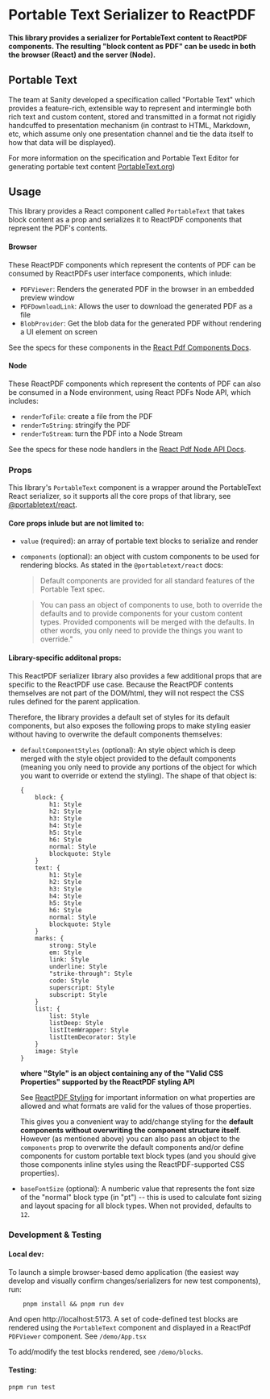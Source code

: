 # Portable Text Serializer to ReactPDF

#### This library provides a serializer for PortableText content to ReactPDF components. The resulting "block content as PDF" can be usedc in both the browser (React) and the server (Node).

## Portable Text

The team at Sanity developed a specification called "Portable Text" which provides a feature-rich, extensible way to represent and intermingle both rich text and custom content, stored and transmitted in a format not rigidly handcuffed to presentation mechanism (in contrast to HTML, Markdown, etc, which assume only one presentation channel and tie the data itself to how that data will be displayed).

For more information on the specification and Portable Text Editor for generating portable text content [PortableText.org](https://www.portabletext.org/))

## Usage

This library provides a React component called `PortableText` that takes block content as a prop and serializes it to ReactPDF components that represent the PDF's contents.

#### Browser

These ReactPDF components which represent the contents of PDF can be consumed by ReactPDFs user interface components, which inlude:

- `PDFViewer`: Renders the generated PDF in the browser in an embedded preview window
- `PDFDownloadLink`: Allows the user to download the generated PDF as a file
- `BlobProvider`: Get the blob data for the generated PDF without rendering a UI element on screen

See the specs for these components in the [React Pdf Components Docs](https://react-pdf.org/components).

#### Node

These ReactPDF components which represent the contents of PDF can also be consumed in a Node environment, using React PDFs Node API, which includes:

- `renderToFile`: create a file from the PDF
- `renderToString`: stringify the PDF
- `renderToStream`: turn the PDF into a Node Stream

See the specs for these node handlers in the [React Pdf Node API Docs](https://react-pdf.org/node).

### Props

This library's `PortableText` component is a wrapper around the PortableText React serializer, so it supports all the core props of that library, see [@portabletext/react](https://www.npmjs.com/package/@portabletext/react).

#### Core props inlude but are not limited to:

- `value` (required): an array of portable text blocks to serialize and render
- `components` (optional): an object with custom components to be used for rendering blocks. As stated in the `@portabletext/react` docs:

    > Default components are provided for all standard features of the Portable Text spec.

    > You can pass an object of components to use, both to override the defaults and to provide components for your custom content types. Provided components will be merged with the defaults. In other words, you only need to provide the things you want to override."

#### Library-specific additonal props:

This ReactPDF serializer library also provides a few additional props that are specific to the ReactPDF use case. Because the ReactPDF contents themselves are not part of the DOM/html, they will not respect the CSS rules defined for the parent application.

Therefore, the library provides a default set of styles for its default components, but also exposes the following props to make styling easier without having to overwrite the default components themselves:

- `defaultComponentStyles` (optional): An style object which is deep merged with the style object provided to the default components (meaning you only need to provide any portions of the object for which you want to override or extend the styling). The shape of that object is:

    ```
    {
    	block: {
    		h1: Style
    		h2: Style
    		h3: Style
    		h4: Style
    		h5: Style
    		h6: Style
    		normal: Style
    		blockquote: Style
    	}
    	text: {
    		h1: Style
    		h2: Style
    		h3: Style
    		h4: Style
    		h5: Style
    		h6: Style
    		normal: Style
    		blockquote: Style
    	}
    	marks: {
    		strong: Style
    		em: Style
    		link: Style
    		underline: Style
    		"strike-through": Style
    		code: Style
    		superscript: Style
    		subscript: Style
    	}
    	list: {
    		list: Style
    		listDeep: Style
    		listItemWrapper: Style
    		listItemDecorator: Style
    	}
    	image: Style
    }
    ```

    **where "Style" is an object containing any of the "Valid CSS Properties" supported by the ReactPDF styling API**

    See [ReactPDF Styling](https://react-pdf.org/styling#valid-css-properties) for important information on what properties are allowed and what formats are valid for the values of those properties.

    This gives you a convenient way to add/change styling for the **default components without overwriting the component structure itself**. However (as mentioned above) you can also pass an object to the `components` prop to overwrite the default components and/or define components for custom portable text block types (and you should give those components inline styles using the ReactPDF-supported CSS properties).

- `baseFontSize` (optional): A numberic value that represents the font size of the "normal" block type (in "pt") -- this is used to calculate font sizing and layout spacing for all block types. When not provided, defaults to `12`.

### Development & Testing

#### Local dev:

To launch a simple browser-based demo application (the easiest way develop and visually confirm changes/serializers for new test components), run:

```
	pnpm install && pnpm run dev
```

And open http://localhost:5173. A set of code-defined test blocks are rendered using the `PortableText` component and displayed in a ReactPdf `PDFViewer` component. See `/demo/App.tsx`

To add/modify the test blocks rendered, see `/demo/blocks`.

#### Testing:

```
pnpm run test
```
